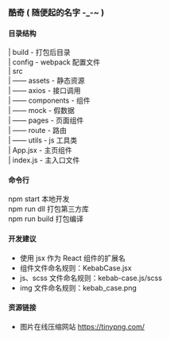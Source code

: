 ### 酷奇 ( 随便起的名字 -\_-~ )

#### 目录结构

| build - 打包后目录  
| config - webpack 配置文件  
| src  
| —— assets - 静态资源  
| —— axios - 接口调用  
| —— components - 组件  
| —— mock - 假数据  
| —— pages - 页面组件  
| —— route - 路由  
| —— utils - js 工具类  
| App.jsx - 主页组件  
| index.js - 主入口文件

#### 命令行

npm start 本地开发  
npm run dll 打包第三方库  
npm run build 打包编译

#### 开发建议

-   使用 jsx 作为 React 组件的扩展名
-   组件文件命名规则：KebabCase.jsx
-   js、scss 文件命名规则：kebab-case.js/scss
-   img 文件命名规则：kebab_case.png

#### 资源链接

-   图片在线压缩网站
    https://tinypng.com/
